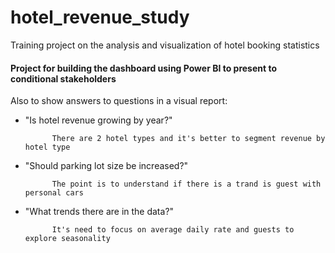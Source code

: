 # hotel_revenue_study
Training project on the analysis and visualization of hotel booking statistics


#### Project for building the dashboard using Power BI to present to conditional stakeholders

Also to show answers to questions in a visual report:

- "Is hotel revenue growing by year?"

            There are 2 hotel types and it's better to segment revenue by hotel type
                           
- "Should parking lot size be increased?"

            The point is to understand if there is a trand is guest with personal cars
                           
- "What trends there are in the data?"

            It's need to focus on average daily rate and guests to explore seasonality

